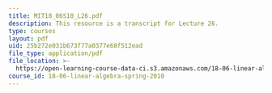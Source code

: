 ```yaml
---
title: MIT18_06S10_L26.pdf
description: This resource is a transcript for Lecture 26.
type: courses
layout: pdf
uid: 25b272e031b673f77a0377e68f512ead
file_type: application/pdf
file_location: >-
  https://open-learning-course-data-ci.s3.amazonaws.com/18-06-linear-algebra-spring-2010/25b272e031b673f77a0377e68f512ead_MIT18_06S10_L26.pdf
course_id: 18-06-linear-algebra-spring-2010
---
```

